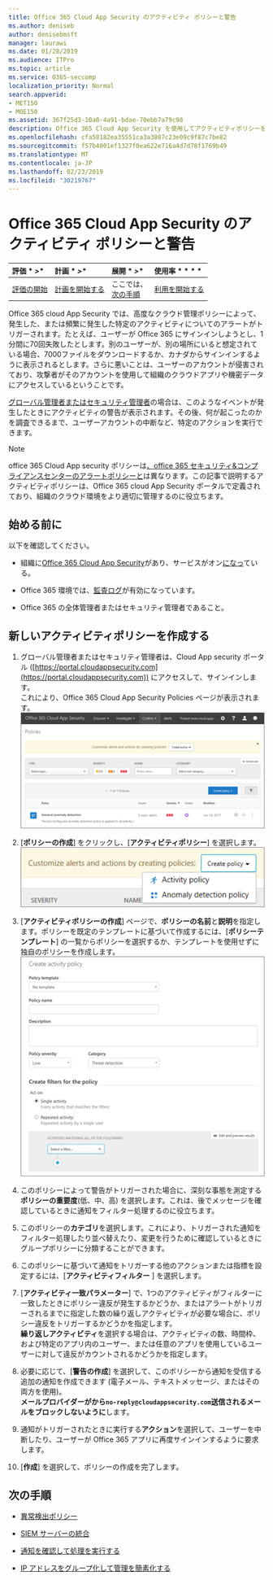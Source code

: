 ```yaml
---
title: Office 365 Cloud App Security のアクティビティ ポリシーと警告
ms.author: deniseb
author: denisebmsft
manager: laurawi
ms.date: 01/28/2019
ms.audience: ITPro
ms.topic: article
ms.service: O365-seccomp
localization_priority: Normal
search.appverid:
- MET150
- MOE150
ms.assetid: 367f25d3-10a0-4a91-bdae-70ebb7a79c98
description: Office 365 Cloud App Security を使用してアクティビティポリシーを定義し、特定のアクティビティが頻繁に発生したときにトリガーされる通知を設定します。通知をトリガーするポリシーを設定すると、特定のアクティビティについて通知を受け、監視することができます。
ms.openlocfilehash: cfa58182ea35551ca3a3807c23e09c9f87c7be82
ms.sourcegitcommit: f57b4001ef1327f0ea622e716a4d7d78f1769b49
ms.translationtype: MT
ms.contentlocale: ja-JP
ms.lasthandoff: 02/23/2019
ms.locfileid: "30219767"
---
```

# <a name="activity-policies-and-alerts-in-office-365-cloud-app-security"></a>Office 365 Cloud App Security のアクティビティ ポリシーと警告

|評価 * *\>**|計画 * *\>**|展開 * *\>**|使用率 * * * *|
|:-----|:-----|:-----|:-----|
|[評価の開始](office-365-cas-overview.md) <br/> |[計画を開始する](get-ready-for-office-365-cas.md) <br/> |ここでは、  <br/> [次の手順](anomaly-detection-policies-in-ocas.md) <br/> |[利用を開始する](utilization-activities-for-ocas.md) <br/> |
   
Office 365 cloud App Security では、高度なクラウド管理ポリシーによって、発生した、または頻繁に発生した特定のアクティビティについてのアラートがトリガーされます。たとえば、ユーザーが Office 365 にサインインしようとし、1分間に70回失敗したとします。別のユーザーが、別の場所にいると想定されている場合、7000ファイルをダウンロードするか、カナダからサインインするように表示されるとします。さらに悪いことは、ユーザーのアカウントが侵害されており、攻撃者がそのアカウントを使用して組織のクラウドアプリや機密データにアクセスしているということです。
  
[グローバル管理者またはセキュリティ管理者](permissions-in-the-security-and-compliance-center.md)の場合は、このようなイベントが発生したときにアクティビティの警告が表示されます。その後、何が起こったのかを調査できるまで、ユーザーアカウントの中断など、特定のアクションを実行できます。
  
> [!NOTE]
> office 365 Cloud App security ポリシーは[、office 365 セキュリティ&amp;コンプライアンスセンターのアラートポリシーと](alert-policies.md)は異なります。この記事で説明するアクティビティポリシーは、Office 365 cloud App Security ポータルで定義されており、組織のクラウド環境をより適切に管理するのに役立ちます。 
  
## <a name="before-you-begin"></a>始める前に

以下を確認してください。
  
- 組織に[Office 365 Cloud App Security](office-365-cas-overview.md)があり、サービスがオン[になっ](turn-on-office-365-cas.md)ている。
    
- Office 365 環境では、[監査ログ](turn-audit-log-search-on-or-off.md)が有効になっています。 
    
- Office 365 の全体管理者またはセキュリティ管理者であること。
    
## <a name="create-a-new-activity-policy"></a>新しいアクティビティポリシーを作成する

1. グローバル管理者またはセキュリティ管理者は、Cloud App security ポータル ([https://portal.cloudappsecurity.com](https://portal.cloudappsecurity.com)) にアクセスして、サインインします。 <br>これにより、Office 365 Cloud App Security Policies ページが表示されます。<br>![Office 365 Cloud App Security ポータルに移動するときに、[ポリシー] ページから始めます。](media/5cb8833c-4e08-438c-bab3-91b5106f6f3f.png)
  
2. [**ポリシーの作成**] をクリックし、[**アクティビティポリシー**] を選択します。<br>![O365 CAS でポリシーを作成するときは、アクティビティポリシーと異常検出ポリシーのいずれかを選択できます。](media/79f34535-ddf9-4a5b-a0a3-8766bf9c174c.png)
  
3. [**アクティビティポリシーの作成**] ページで、**ポリシーの名前**と**説明**を指定します。ポリシーを既定のテンプレートに基づいて作成するには、[**ポリシーテンプレート**] の一覧からポリシーを選択するか、テンプレートを使用せずに独自のポリシーを作成します。<br>![Office 365 Cloud App Security を使用してアクティビティポリシーを作成できます。](media/4083a76f-7074-4d6a-8200-6d76d49259d7.png)
  
4. このポリシーによって警告がトリガーされた場合に、深刻な事態を測定する**ポリシーの重要度**(低、中、高) を選択します。これは、後でメッセージを確認しているときに通知をフィルター処理するのに役立ちます。 
    
5. このポリシーの**カテゴリ**を選択します。これにより、トリガーされた通知をフィルター処理したり並べ替えたり、変更を行うために確認しているときにグループポリシーに分類することができます。 
    
6. このポリシーに基づいて通知をトリガーする他のアクションまたは指標を設定するには、[**アクティビティフィルター** ] を選択します。 
    
7. [**アクティビティ一致パラメーター**] で、1つのアクティビティがフィルターに一致したときにポリシー違反が発生するかどうか、またはアラートがトリガーされるまでに指定した数の繰り返しアクティビティが必要な場合に、ポリシー違反をトリガーするかどうかを指定します。<br>**繰り返しアクティビティ**を選択する場合は、アクティビティの数、時間枠、および特定のアプリ内のユーザー、または任意のアプリを使用しているユーザーに対して違反がカウントされるかどうかを指定します。
    
8. 必要に応じて、[**警告の作成**] を選択して、このポリシーから通知を受信する追加の通知を作成できます (電子メール、テキストメッセージ、またはその両方を使用)。<br>**メールプロバイダーがから`no-reply@cloudappsecurity.com`送信されるメールをブロックしないように**します。 
  
9. 通知がトリガーされたときに実行する**アクション**を選択して、ユーザーを中断したり、ユーザーが Office 365 アプリに再度サインインするように要求します。 
    
10. [**作成**] を選択して、ポリシーの作成を完了します。 
    
## <a name="next-steps"></a>次の手順

- [異常検出ポリシー](anomaly-detection-policies-in-ocas.md)
    
- [SIEM サーバーの統合](integrate-your-siem-server-with-office-365-cas.md)
    
- [通知を確認して処理を実行する](review-office-365-cas-alerts.md)
    
- [IP アドレスをグループ化して管理を簡素化する](group-your-ip-addresses-in-ocas.md)
    

